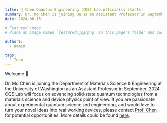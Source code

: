 ```yaml
---
title: 🎉 Chen Quantum Engineering (CQE) Lab officially starts!
summary: Dr. Mo Chen is joining UW as an Assistant Professor in September, 2024. CQE Lab will focus on advancing solid-state quantum technologies from a materials science and device physics point of view.
date: 2024-06-15

# Featured image
# Place an image named `featured.jpg/png` in this page's folder and customize its options here.

authors:
  - admin

tags:
  - Team
---
```


Welcome 👋

Dr. Mo Chen is joining the Department of Materials Science & Engineering at the University of Washington as an Assistant Professor in September, 2024. CQE Lab will focus on advancing solid-state quantum technologies from a materials science and device physics point of view. If you are passionate about experimental quantum science and engineering, and would love to turn your novel ideas into real working devices, please contact [Prof. Chen](mailto:chenmo@caltech.edu) for potential opportunities. More details could be found [here](/opportunities/).
